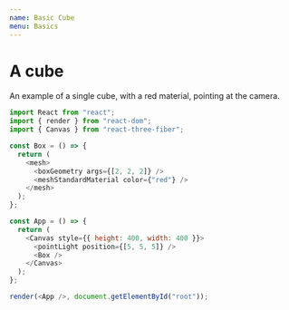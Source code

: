 ```yaml
---
name: Basic Cube
menu: Basics
---
```


# A cube

An example of a single cube, with a red material, pointing at the camera.

```js
import React from "react";
import { render } from "react-dom";
import { Canvas } from "react-three-fiber";

const Box = () => {
  return (
    <mesh>
      <boxGeometry args={[2, 2, 2]} />
      <meshStandardMaterial color={"red"} />
    </mesh>
  );
};

const App = () => {
  return (
    <Canvas style={{ height: 400, width: 400 }}>
      <pointLight position={[5, 5, 5]} />
      <Box />
    </Canvas>
  );
};

render(<App />, document.getElementById("root"));
```
